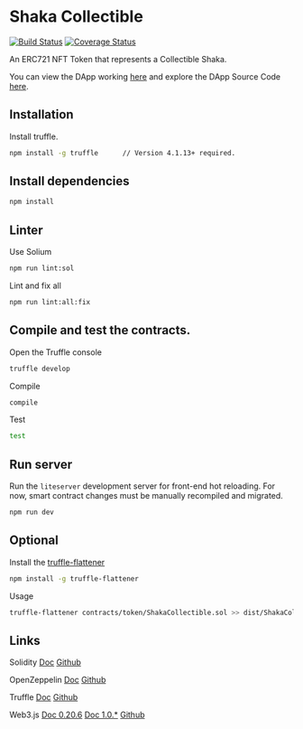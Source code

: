 # Shaka Collectible

[![Build Status](https://travis-ci.org/friendsfingers/shaka-collectible.svg?branch=master)](https://travis-ci.org/friendsfingers/shaka-collectible)
[![Coverage Status](https://coveralls.io/repos/github/friendsfingers/shaka-collectible/badge.svg?branch=master)](https://coveralls.io/github/friendsfingers/shaka-collectible?branch=master)


An ERC721 NFT Token that represents a Collectible Shaka.

You can view the DApp working [here](https://collectibles.friendsfingers.com) and explore the DApp Source Code [here](https://github.com/friendsfingers/shaka-collectible/tree/dapp).


## Installation


Install truffle.

```bash
npm install -g truffle      // Version 4.1.13+ required.
```


## Install dependencies


```bash
npm install
```


## Linter


Use Solium

```bash
npm run lint:sol
```

Lint and fix all

```bash
npm run lint:all:fix
```


## Compile and test the contracts.
 

Open the Truffle console

```bash
truffle develop
```

Compile 

```bash
compile 
```

Test

```bash
test
```


## Run server


Run the `liteserver` development server for front-end hot reloading. For now, smart contract changes must be manually recompiled and migrated.

```bash
npm run dev
```



## Optional


Install the [truffle-flattener](https://github.com/alcuadrado/truffle-flattener)

```bash
npm install -g truffle-flattener
```
 
 
Usage 

```bash
truffle-flattener contracts/token/ShakaCollectible.sol >> dist/ShakaCollectible.sol
```

 
## Links

Solidity [Doc](https://solidity.readthedocs.io) [Github](https://solidity.readthedocs.io)

OpenZeppelin [Doc](https://openzeppelin.org/api/docs/open-zeppelin.html) [Github](https://github.com/OpenZeppelin)

Truffle [Doc](http://truffleframework.com/docs) [Github](https://github.com/trufflesuite/truffle)

Web3.js [Doc 0.20.6](https://github.com/ethereum/wiki/wiki/JavaScript-API) [Doc 1.0.*](http://web3js.readthedocs.io/en/1.0) [Github](https://github.com/ethereum/web3.js)

